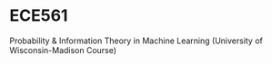 # ECE561
Probability &amp; Information Theory in Machine Learning (University of Wisconsin-Madison Course)
